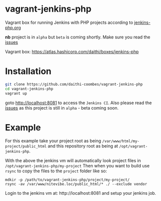 # vagrant-jenkins-php
Vagrant box for running Jenkins with PHP projects according to [jenkins-php.org](http://jenkins-php.org/)

<b>nb</b> project is in `alpha` but `beta` is coming shortly. Make sure you read the [issues](https://github.com/daithi-coombes/vagrant-jenkins-php/issues)

Vagrant box: https://atlas.hashicorp.com/daithi/boxes/jenkins-php

# Installation
```bash
git clone https://github.com/daithi-coombes/vagrant-jenkins-php
cd vagrant-jenkins-php
vagrant up
```
goto [http://localhost:8081](http://localhost:8081) to access the `Jenkins CI`. Also please read the [issues](https://github.com/daithi-coombes/vagrant-jenkins-php/issues) as this project is still in `alpha` - beta coming soon.

# Example
For this example take your project root as being `/var/www/html/my-project/public_html` and this repository root as being at `/opt/vagrant-jenkins-php`.

With the above the jenkins vm will automatically look project files in `/opt/vagrant-jenkins-php/my-project`
Then when you
want to build use `rsync` to copy the files to the `project` folder like so:
```
mdkir -p /path/to/vagrant-jenkins-php/project/my-project/
rsync -av /var/www/nitevibe.loc/public_html/* ./ --exclude vendor
```

Login to the jenkins vm at: http://localhost:8081 and setup your jenkins job.
